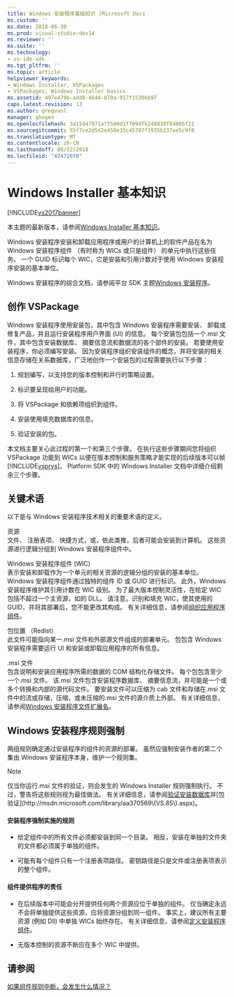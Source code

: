 ```yaml
---
title: Windows 安装程序基础知识 |Microsoft Docs
ms.custom: ''
ms.date: 2018-06-30
ms.prod: visual-studio-dev14
ms.reviewer: ''
ms.suite: ''
ms.technology:
- vs-ide-sdk
ms.tgt_pltfrm: ''
ms.topic: article
helpviewer_keywords:
- Windows Installer, VSPackages
- VSPackages, Windows Installer basics
ms.assetid: 497e479b-add8-4644-870a-917f15306b97
caps.latest.revision: 13
ms.author: gregvanl
manager: ghogen
ms.openlocfilehash: 3a15d47971a7f500d1f709dfb248838f84065f21
ms.sourcegitcommit: 55f7ce2d5d2e458e35c45787f1935b237ee5c9f8
ms.translationtype: MT
ms.contentlocale: zh-CN
ms.lasthandoff: 08/22/2018
ms.locfileid: "47472070"
---
```

# <a name="windows-installer-basics"></a>Windows Installer 基本知识
[!INCLUDE[vs2017banner](../../includes/vs2017banner.md)]

本主题的最新版本，请参阅[Windows Installer 基本知识](https://docs.microsoft.com/visualstudio/extensibility/internals/windows-installer-basics)。  
  
Windows 安装程序安装和卸载应用程序或用户的计算机上的软件产品在名为 Windows 安装程序组件 （有时称为 WICs 或只是组件） 的单元中执行这些任务。 一个 GUID 标识每个 WIC，它是安装和引用计数对于使用 Windows 安装程序安装的基本单位。  
  
 Windows 安装程序的综合文档，请参阅平台 SDK 主题[Windows 安装程序](http://msdn.microsoft.com/library/aa372866.aspx)。  
  
## <a name="authoring-a-vspackage"></a>创作 VSPackage  
 Windows 安装程序使用安装包，其中包含 Windows 安装程序需要安装、 卸载或修复产品，并且运行安装程序用户界面 (UI) 的信息。 每个安装包包括一个.msi 文件，其中包含安装数据库、 摘要信息流和数据流的各个部件的安装。 若要使用安装程序，你必须编写安装。 因为安装程序组织安装组件的概念，并将安装的相关信息存储在关系数据库，广泛地创作一个安装包的过程需要执行以下步骤：  
  
1.  规划编写，以支持您的版本控制和并行的策略设置。  
  
2.  标识要呈现给用户的功能。  
  
3.  将 VSPackage 和依赖项组织到组件。  
  
4.  安装使用填充数据库的信息。  
  
5.  验证安装的包。  
  
 本文档主要关心此过程的第一个和第三个步骤。 在执行这些步骤期间您将组织 VSPackage 功能到 WICs 以便在版本控制和服务策略才能实现的后续版本可以帧[!INCLUDE[vsprvs](../../includes/vsprvs-md.md)]。 Platform SDK 中的 Windows Installer 文档中详细介绍剩余三个步骤。  
  
## <a name="key-terms"></a>关键术语  
 以下是与 Windows 安装程序技术相关的重要术语的定义。  
  
 资源  
 文件、 注册表项、 快捷方式，或，依此类推，后者可能会安装到计算机。 这些资源进行逻辑分组到 Windows 安装程序组件中。  
  
 Windows 安装程序组件 (WIC)  
 表示安装和卸载作为一个单元的相关资源的逻辑分组的安装的基本单位。 Windows 安装程序组件通过独特的组件 ID 或 GUID 进行标识。 此外，Windows 安装程序维护其引用计数在 WIC 级别。 为了最大版本控制灵活性，在给定 WIC 包括不超过一个主资源，如的 DLL。 请注意，识别和填充 WIC，使其使用的 GUID，并将其部署后，您不能更改其构成。 有关详细信息，请参阅[组织应用程序组件](http://msdn.microsoft.com/library/aa370561.aspx)。  
  
 包位置 （Redist）  
 此文件可能指向某一.msi 文件和外部源文件组成的部署单元。 包包含 Windows 安装程序需要运行 UI 和安装或卸载应用程序的所有信息。  
  
 .msi 文件  
 包含说明和安装应用程序所需的数据的 COM 结构化存储文件。 每个包包含至少一个.msi 文件。 该.msi 文件包含安装程序数据库、 摘要信息流，并可能是一个或多个转换和内部的源代码文件。 要安装文件可以压缩为 cab 文件和存储在.msi 文件中的流或存储，压缩，或未压缩的.msi 文件的源介质上外部。 有关详细信息，请参阅[Windows 安装程序文件扩展名](http://msdn.microsoft.com/library/aa372842\(VS.85\).aspx)。  
  
## <a name="windows-installer-rules-enforcement"></a>Windows 安装程序规则强制  
 两组规则确定通过安装程序的组件的资源的部署。 虽然应强制安装作者的第二个集由 Windows 安装程序本身，维护一个规则集。  
  
> [!NOTE]
>  仅当你运行.msi 文件的验证，则会发生的 Windows Installer 规则强制执行。 不过，警告将这些规则视为最佳做法。 有关详细信息，请参阅[验证安装数据库](http://msdn.microsoft.com/library/aa372477\(VS.85\).aspx)并[包验证](http://msdn.microsoft.com/library/aa370569\(VS.85\).aspx)。  
  
#### <a name="installer-enforced-rules"></a>安装程序强制实施的规则  
  
-   给定组件中的所有文件必须都安装到同一个目录。 相反，安装在单独的文件夹的文件都必须属于单独的组件。  
  
-   可能有每个组件只有一个注册表项路径。 密钥路径是只是文件或注册表项表示的整个组件。  
  
#### <a name="component-provider-responsibilities"></a>组件提供程序的责任  
  
-   在后续版本中可能会分开提供任何两个资源应位于单独的组件。 仅当确定永远不会将单独提供这些资源，应将资源分组到同一组件。 事实上，建议所有主要资源 (例如 Dll) 中单独 WICs 始终存在。 有关详细信息，请参阅[定义安装程序组件](http://msdn.microsoft.com/library/aa368269\(VS.85\).aspx)。  
  
-   无版本控制的资源不断应在多个 WIC 中提供。  
  
## <a name="see-also"></a>请参阅  
 [如果组件规则中断，会发生什么情况？](http://msdn.microsoft.com/library/aa372795\(VS.85\).aspx)


